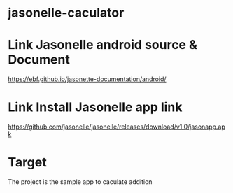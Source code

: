 # jasonelle-caculator

# Link Jasonelle android source & Document 
https://ebf.github.io/jasonette-documentation/android/

# Link Install Jasonelle app link 
https://github.com/jasonelle/jasonelle/releases/download/v1.0/jasonapp.apk

# Target
The project is the sample app to caculate addition
